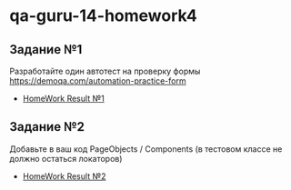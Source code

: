 # qa-guru-14-homework4

## Задание  №1

Разработайте один автотест на проверку формы https://demoqa.com/automation-practice-form




- [HomeWork Result №1](https://github.com/GermanMalykh/qa-guru-14-homework4/blob/main/src/test/java/com/demoqa/tests/SimpleRegistrationFormTests.java)

## Задание  №2

Добавьте в ваш код PageObjects / Components (в тестовом классе не должно остаться локаторов)


- [HomeWork Result №2](https://github.com/GermanMalykh/qa-guru-14-homework4/blob/main/src/test/java/com/demoqa/tests/PageObjectsPatternRegistrationFormTests.java)
